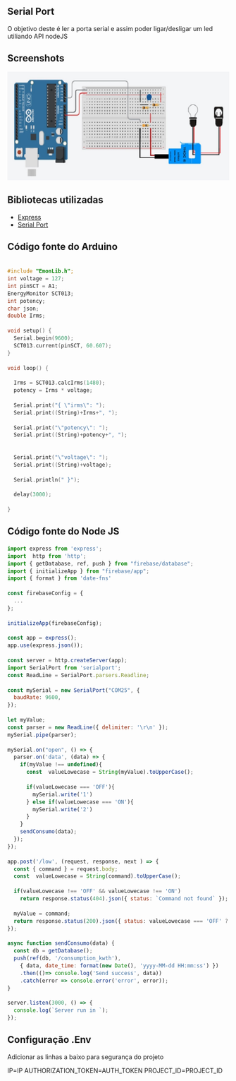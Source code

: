 ## Serial Port
O objetivo deste  é ler a porta serial e assim poder ligar/desligar um led utiliando API nodeJS 

## Screenshots
![Serial Port](../screenshots/circuito.jpg "Circuito")

## Bibliotecas utilizadas

- [Express](https://expressjs.com/pt-br/) 
- [Serial Port](https://serialport.io/docs/guide-usage/)

## Código fonte do Arduino

```c

#include "EmonLib.h";
int voltage = 127;
int pinSCT = A1;
EnergyMonitor SCT013;
int potency;
char json;
double Irms;

void setup() {
  Serial.begin(9600);
  SCT013.current(pinSCT, 60.607);
}

void loop() {

  Irms = SCT013.calcIrms(1480);  
  potency = Irms * voltage; 

  Serial.print("{ \"irms\": ");
  Serial.print((String)+Irms+", ");

  Serial.print("\"potency\": ");
  Serial.print((String)+potency+", ");

  
  Serial.print("\"voltage\": ");
  Serial.print((String)+voltage);
  
  Serial.println(" }");
 
  delay(3000);
  
}
```
 
 ## Código fonte do Node JS
```javascript
import express from 'express';
import  http from 'http';
import { getDatabase, ref, push } from "firebase/database";
import { initializeApp } from "firebase/app";
import { format } from 'date-fns'

const firebaseConfig = {
  ...
};

initializeApp(firebaseConfig);

const app = express();
app.use(express.json());

const server = http.createServer(app);
import SerialPort from 'serialport';
const ReadLine = SerialPort.parsers.Readline;

const mySerial = new SerialPort("COM25", { 
  baudRate: 9600,
});

let myValue;
const parser = new ReadLine({ delimiter: '\r\n' });
mySerial.pipe(parser);

mySerial.on("open", () => {
  parser.on('data', (data) => {
    if(myValue !== undefined){
      const  valueLowecase = String(myValue).toUpperCase();

      if(valueLowecase === 'OFF'){
        mySerial.write('1') 
      } else if(valueLowecase === 'ON'){
        mySerial.write('2') 
      }
    }
    sendConsumo(data);
  });
});

app.post('/low', (request, response, next ) => {
  const { command } = request.body;
  const  valueLowecase = String(command).toUpperCase();
  
  if(valueLowecase !== 'OFF' && valueLowecase !== 'ON')
    return response.status(404).json({ status: `Command not found` });
  
  myValue = command;
  return response.status(200).json({ status: valueLowecase === 'OFF' ? 'OFF': 'ON' });
});

async function sendConsumo(data) {
  const db = getDatabase();
  push(ref(db, '/consumption_kwth'), 
    { data, date_time: format(new Date(), 'yyyy-MM-dd HH:mm:ss') })
    .then(()=> console.log('Send success', data))
    .catch(error => console.error('error', error));
}

server.listen(3000, () => {
  console.log(`Server run in `);
});
```

## Configuração .Env
Adicionar as linhas a baixo para segurança do projeto

IP=IP
AUTHORIZATION_TOKEN=AUTH_TOKEN
PROJECT_ID=PROJECT_ID